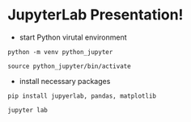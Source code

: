  # JupyterLab Presentation!
 
 * start Python virutal environment
 
 `python -m venv python_jupyter`
 
 `source python_jupyter/bin/activate`
 * install necessary packages
 
 `pip install jupyerlab, pandas, matplotlib`
 
 `jupyter lab`
